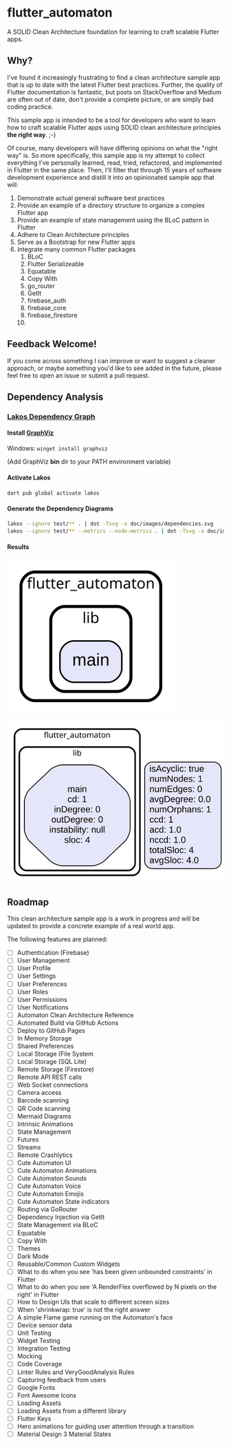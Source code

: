 # flutter_automaton

A SOLID Clean Architecture foundation for learning to craft scalable  Flutter apps.

## Why?

I've found it increasingly frustrating to find a clean architecture sample app that is up to date 
with the latest Flutter best practices.  Further, the quality of Flutter documentation is fantastic,
but posts on StackOverflow and Medium are often out of date, don't provide a complete picture, or 
are simply bad coding practice.

This sample app is intended to be a tool for developers who want to learn how to craft
scalable Flutter apps using SOLID clean architecture principles **the right way**. ;-)  

Of course, 
many developers will have differing opinions on what the "right way" is.  So more specifically, this
sample app is my attempt to collect everything I've personally learned, read, tried, refactored, and implemented
in Flutter in the same place.  Then, I'll filter that through 15 years of software development 
experience and distill it into an opinionated sample app that will:

1. Demonstrate actual general software best practices
2. Provide an example of a directory structure to organize a complex Flutter app
3. Provide an example of state management using the BLoC pattern in Flutter
4. Adhere to Clean Architecture principles
5. Serve as a Bootstrap for new Flutter apps
6. Integrate many common Flutter packages
   1. BLoC
   2. Flutter Serializeable
   3. Equatable
   4. Copy With
   5. go_router
   6. GetIt
   7. firebase_auth
   8. firebase_core
   9. firebase_firestore
   10. 

## Feedback Welcome!

If you come across something I can improve or want to suggest a cleaner approach, or maybe something
you'd like to see added in the future, please feel free to open an issue or submit a pull request.

## Dependency Analysis
### [Lakos Dependency Graph](https://pub.dev/packages/lakos)
#### Install [GraphViz](https://graphviz.org/download/)
Windows: `winget install graphviz`

(Add GraphViz **bin** dir to your PATH environment variable)

#### Activate Lakos
`dart pub global activate lakos`

#### Generate the Dependency Diagrams
```bash
lakos --ignore test/** . | dot -Tsvg -o doc/images/dependencies.svg
lakos --ignore test/** --metrics --node-metrics . | dot -Tsvg -o doc/images/dependencies_metrics.svg
```

#### Results
![Dependency Diagram generated with Lakos](/doc/images/dependencies.svg "Project Dependencies")

![Dependency Diagram generated with Lakos](/doc/images/dependencies_metrics.svg "Project Dependencies with Metrics")

## Roadmap
This clean architecture sample app is a work in progress and will be updated to provide a concrete example of a real world app.  

The following features are planned:

 - [ ] Authentication (Firebase)
 - [ ] User Management
 - [ ] User Profile
 - [ ] User Settings
 - [ ] User Preferences
 - [ ] User Roles
 - [ ] User Permissions
 - [ ] User Notifications
 - [ ] Automaton Clean Architecture Reference
 - [ ] Automated Build via GitHub Actions
 - [ ] Deploy to GitHub Pages
 - [ ] In Memory Storage
 - [ ] Shared Preferences
 - [ ] Local Storage (File System
 - [ ] Local Storage (SQL Lite)
 - [ ] Remote Storage (Firestore)
 - [ ] Remote API REST calls
 - [ ] Web Socket connections
 - [ ] Camera access
 - [ ] Barcode scanning
 - [ ] QR Code scanning
 - [ ] Mermaid Diagrams
 - [ ] Intrinsic Animations
 - [ ] State Management
 - [ ] Futures
 - [ ] Streams
 - [ ] Remote Crashlytics
 - [ ] Cute Automaton UI
 - [ ] Cute Automaton Animations
 - [ ] Cute Automaton Sounds
 - [ ] Cute Automaton Voice
 - [ ] Cute Automaton Emojis
 - [ ] Cute Automaton State indicators
 - [ ] Routing via GoRouter
 - [ ] Dependency Injection via GetIt
 - [ ] State Management via BLoC
 - [ ] Equatable
 - [ ] Copy With
 - [ ] Themes
 - [ ] Dark Mode
 - [ ] Reusable/Common Custom Widgets
 - [ ] What to do when you see 'has been given unbounded constraints' in Flutter
 - [ ] What to do when you see 'A RenderFlex overflowed by N pixels on the right' in Flutter
 - [ ] How to Design UIs that scale to different screen sizes
 - [ ] When 'shrinkwrap: true' is not the right answer
 - [ ] A simple Flame game running on the Automaton's face
 - [ ] Device sensor data
 - [ ] Unit Testing
 - [ ] Widget Testing
 - [ ] Integration Testing
 - [ ] Mocking
 - [ ] Code Coverage
 - [ ] Linter Rules and VeryGoodAnalysis Rules
 - [ ] Capturing feedback from users
 - [ ] Google Fonts
 - [ ] Font Awesome Icons
 - [ ] Loading Assets
 - [ ] Loading Assets from a different library
 - [ ] Flutter Keys
 - [ ] Hero animations for guiding user attention through a transition
 - [ ] Material Design 3 Material States
